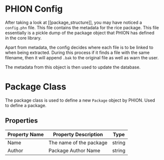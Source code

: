 # PHION Config

After taking a look at [[package_structure]], you may have noticed a `config.phn` file. This file contains the metadata for the rice package. This file essentially is a pickle dump of the package object that PHION has defined in the core library. 

Apart from metadata, the config decides where each file is to be linked to when being extracted. During this process if it finds a file with the same filename, then it will append `.bak` to the original file as well as warn the user.

The metadata from this object is then used to update the database.

# Package Class

The package class is used to define a new `Package` object by PHION. Used to define a package.

## Properties

| Property Name | Property Description    | Type   |
| ------------- | ------------------------| ------ |
| Name          | The name of the package | string |
| Author        | Package Author Name     | string |

